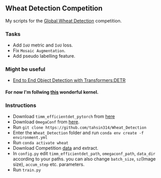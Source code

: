 ## Wheat Detection Competition

My scripts for the [Global Wheat Detection](https://www.kaggle.com/c/global-wheat-detection/) competition.

### Tasks
- Add `IoU` metric and `IoU` loss.
- Fix `Mosaic Augmentation`.
- Add pseudo labelling feature.

### Might be useful
- [End to End Object Detection with Transformers:DETR](https://www.kaggle.com/tanulsingh077/end-to-end-object-detection-with-transformers-detr)
#### For now I'm follwing [this](https://www.kaggle.com/shonenkov/training-efficientdet) wonderful kernel.

### Instructions
- Download `timm_efficientdet_pytorch` from [here](https://www.kaggle.com/shonenkov/timm-efficientdet-pytorch)
- Download `OmegaConf` from [here](https://www.kaggle.com/shonenkov/omegaconf).
- Run `git clone https://github.com/tahsin314/Wheat_Detection`
- Enter the `Wheat_Detection` folder and run `conda env create -f environment.yml`
- Run `conda activate wheat`
- Download Competition [data](https://www.kaggle.com/c/global-wheat-detection/data) and extract.
- In `config.py` edit `timm_efficientdet_path`, `omegaconf_path`, `data_dir` according to your paths. you can also change `batch_size`, `sz`(Image size), `accum_step` etc. parameters. 
- Run `train.py` 
